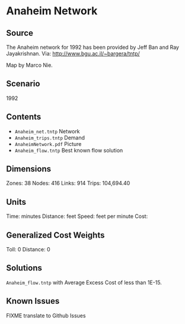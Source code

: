 # Anaheim Network

## Source
The Anaheim network for 1992 has been provided by Jeff Ban and Ray Jayakrishnan.
Via: http://www.bgu.ac.il/~bargera/tntp/

Map by Marco Nie.

## Scenario
1992

## Contents

 - `Anaheim_net.tntp` Network  
 - `Anaheim_trips.tntp` Demand  
 - `AnaheimNetwork.pdf` Picture  
 - `Anaheim_flow.tntp`  Best known flow solution   

## Dimensions
Zones: 38
Nodes: 416
Links: 914
Trips: 104,694.40 

## Units
Time: minutes
Distance: feet 
Speed: feet per minute
Cost: 

## Generalized Cost Weights
Toll: 0
Distance: 0

## Solutions
`Anaheim_flow.tntp` with Average Excess Cost of less than 1E-15.

## Known Issues
FIXME translate to Github Issues
